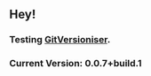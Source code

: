 ## Hey!

### Testing [GitVersioniser](https://github.com/Luzkan/GHActionsRepo).

### Current Version: **0.0.7+build.1**

